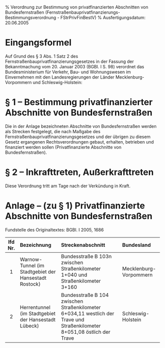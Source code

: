 % Verordnung zur Bestimmung von privatfinanzierten Abschnitten von Bundesfernstraßen  (Fernstraßenbauprivatfinanzierungs-Bestimmungsverordnung - FStrPrivFinBestV)
% Ausfertigungsdatum: 20.06.2005
 
# Eingangsformel

Auf Grund des § 3 Abs. 1 Satz 2 des Fernstraßenbauprivatfinanzierungsgesetzes in der Fassung der Bekanntmachung vom 20. Januar 2003 (BGBl. I S. 98) verordnet das Bundesministerium für Verkehr, Bau- und Wohnungswesen im Einvernehmen mit den Landesregierungen der Länder Mecklenburg-Vorpommern und Schleswig-Holstein:

# § 1 – Bestimmung privatfinanzierter Abschnitte von Bundesfernstraßen

Die in der Anlage bezeichneten Abschnitte von Bundesfernstraßen werden als Strecken festgelegt, die nach Maßgabe des Fernstraßenbauprivatfinanzierungsgesetzes und der übrigen zu diesem Gesetz ergangenen Rechtsverordnungen gebaut, erhalten, betrieben und finanziert werden sollen (Privatfinanzierte Abschnitte von Bundesfernstraßen).

# § 2 – Inkrafttreten, Außerkrafttreten

Diese Verordnung tritt am Tage nach der Verkündung in Kraft.

# Anlage – (zu § 1)  Privatfinanzierte Abschnitte von Bundesfernstraßen

Fundstelle des Originaltextes: BGBl. I 2005, 1686

  

| lfd Nr. | Bezeichnung                                           | Streckenabschnitt                                                                                                        | Bundesland             |
|:------:|:-------------------|:-------------------------|:-------------------|
|    1    | Warnow-Tunnel (im Stadtgebiet der Hansestadt Rostock) | Bundesstraße B 103n zwischen Straßenkilometer 1+040 und Straßenkilometer 3+160                                           | Mecklenburg-Vorpommern |
|    2    | Herrentunnel (im Stadtgebiet der Hansestadt Lübeck)   | Bundesstraße B 104 zwischen Straßenkilometer 6+034,11 westlich der Trave und Straßenkilometer 8+051,08 östlich der Trave | Schleswig-Holstein     |
